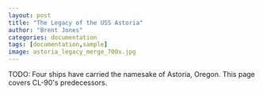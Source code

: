 ```yaml
---
layout: post
title: "The Legacy of the USS Astoria"
author: "Brent Jones"
categories: documentation
tags: [documentation,sample]
image: astoria_legacy_merge_700x.jpg
---
```


TODO: Four ships have carried the namesake of Astoria, Oregon.  This page covers CL-90's predecessors.